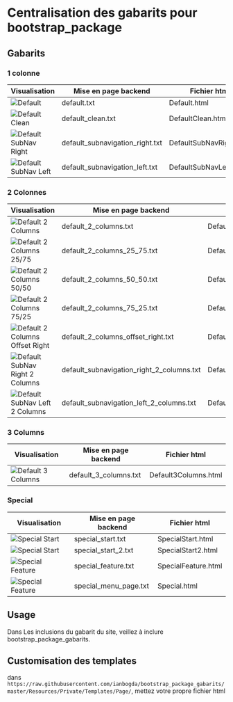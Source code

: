 # Centralisation des gabarits pour bootstrap_package

## Gabarits

### 1 colonne
Visualisation | Mise en page backend | Fichier html
--------|---------------------|-------------------
![Default][1] | default.txt | Default.html
![Default Clean][2] | default_clean.txt | DefaultClean.html
![Default SubNav Right][3] | default_subnavigation_right.txt | DefaultSubNavRight.html
![Default SubNav Left][4] | default_subnavigation_left.txt | DefaultSubNavLeft.html

### 2 Colonnes

Visualisation | Mise en page backend | Fichier html
--------|---------------------|-------------------
![Default 2 Columns][5] | default_2_columns.txt | Default2Columns.html
![Default 2 Columns 25/75][6] | default_2_columns_25_75.txt | Default2Columns2575.html
![Default 2 Columns 50/50][7] | default_2_columns_50_50.txt | Default2Columns5050.html
![Default 2 Columns 75/25][8] | default_2_columns_75_25.txt | Default2Columns7525.html
![Default 2 Columns Offset Right][9] | default_2_columns_offset_right.txt | Default2ColumnsOffsetRight.html
![Default SubNav Right 2 Columns][10] | default_subnavigation_right_2_columns.txt | DefaultSubNavRight2Columns.html
![Default SubNav Left 2 Columns][11] | default_subnavigation_left_2_columns.txt | DefaultSubNavLeft2Columns.html

### 3 Columns

Visualisation | Mise en page backend | Fichier html
--------|---------------------|-------------------
![Default 3 Columns][12] | default_3_columns.txt | Default3Columns.html

### Special

Visualisation | Mise en page backend | Fichier html
--------|---------------------|-------------------
![Special Start][13] | special_start.txt | SpecialStart.html
![Special Start][14] | special_start_2.txt | SpecialStart2.html
![Special Feature][15] | special_feature.txt | SpecialFeature.html
![Special Feature][16] | special_menu_page.txt | Special.html

## Usage

Dans Les inclusions du gabarit du site, veillez à inclure bootstrap_package_gabarits.

## Customisation des templates

dans ```https://raw.githubusercontent.com/ianbogda/bootstrap_package_gabarits/master/Resources/Private/Templates/Page/```, mettez votre propre fichier html


[1]: https://raw.githubusercontent.com/ianbogda/bootstrap_package_gabarits/master/Resources/Public/Images/BackendLayouts/default.gif
[2]: https://raw.githubusercontent.com/ianbogda/bootstrap_package_gabarits/master/Resources/Public/Images/BackendLayouts/default_clean.gif
[3]: https://raw.githubusercontent.com/ianbogda/bootstrap_package_gabarits/master/Resources/Public/Images/BackendLayouts/default_subnavigation_right.gif
[4]: https://raw.githubusercontent.com/ianbogda/bootstrap_package_gabarits/master/Resources/Public/Images/BackendLayouts/default_subnavigation_left.gif

[5]: https://raw.githubusercontent.com/ianbogda/bootstrap_package_gabarits/master/Resources/Public/Images/BackendLayouts/default_2_columns.gif
[6]: https://raw.githubusercontent.com/ianbogda/bootstrap_package_gabarits/master/Resources/Public/Images/BackendLayouts/default_2_columns_25_75.gif
[7]: https://raw.githubusercontent.com/ianbogda/bootstrap_package_gabarits/master/Resources/Public/Images/BackendLayouts/default_2_columns_50_50.gif
[8]: https://raw.githubusercontent.com/ianbogda/bootstrap_package_gabarits/master/Resources/Public/Images/BackendLayouts/default_2_columns_75_25.gif
[9]: https://raw.githubusercontent.com/ianbogda/bootstrap_package_gabarits/master/Resources/Public/Images/BackendLayouts/default_2_columns_offset_right.gif
[10]: https://raw.githubusercontent.com/ianbogda/bootstrap_package_gabarits/master/Resources/Public/Images/BackendLayouts/default_subnavigation_right_2_columns.gif
[11]: https://raw.githubusercontent.com/ianbogda/bootstrap_package_gabarits/master/Resources/Public/Images/BackendLayouts/default_subnavigation_left_2_columns.gif

[12]: https://raw.githubusercontent.com/ianbogda/bootstrap_package_gabarits/master/Resources/Public/Images/BackendLayouts/default_3_columns.gif

[13]: https://raw.githubusercontent.com/ianbogda/bootstrap_package_gabarits/master/Resources/Public/Images/BackendLayouts/special_start.gif
[14]: https://raw.githubusercontent.com/ianbogda/bootstrap_package_gabarits/master/Resources/Public/Images/BackendLayouts/special_start_2.gif
[15]: https://raw.githubusercontent.com/ianbogda/bootstrap_package_gabarits/master/Resources/Public/Images/BackendLayouts/special_feature.gif
[16]: https://raw.githubusercontent.com/ianbogda/bootstrap_package_gabarits/master/Resources/Public/Images/BackendLayouts/special_menu_page.gif


